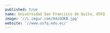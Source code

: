 ```yaml
---
published: true
name: Universidad San Francisco de Quito, USFQ
image: '//i.imgur.com/H4zGOKB.jpg'
website: '//www.usfq.edu.ec/'
---
```



